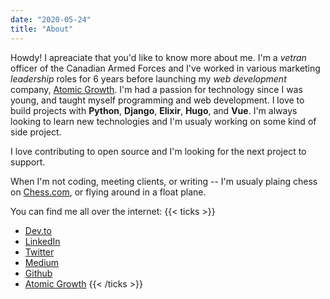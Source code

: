 ```yaml
---
date: "2020-05-24"
title: "About"
---
```


Howdy! I apreaciate that you'd like to know more about me. I'm a *vetran* officer of the Canadian Armed Forces and I've worked in various marketing *leadership* roles for 6 years before launching my *web development* company, [Atomic Growth](https://atomicgrowth.co). I'm had a passion for technology since I was young, and taught myself programming and web development. I love to build projects with **Python**, **Django**, **Elixir**, **Hugo**, and **Vue**. I'm always looking to learn new technologies and I'm usualy working on some kind of side project. 

I love contributing to open source and I'm looking for the next project to support.

When I'm not coding, meeting clients, or writing -- I'm usualy plaing chess on [Chess.com](https://www.chess.com/register?ref_id=40117736), or flying around in a float plane.

You can find me all over the internet:
{{< ticks >}}
* [Dev.to](https://dev.to/paqman85)
* [LinkedIn](https://www.linkedin.com/in/glennpaquette/)
* [Twitter](https://twitter.com/GlennPaquette)
* [Medium](https://medium.com/@glenn_15243)
* [Github](https://github.com/paqman85)
* [Atomic Growth](https://atomicgrowth.co)
{{< /ticks >}}

